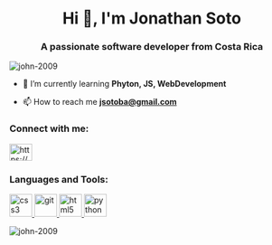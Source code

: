 <h1 align="center">Hi 👋, I'm Jonathan Soto</h1>
<h3 align="center">A passionate software developer from Costa Rica</h3>

<p align="left"> <img src="https://komarev.com/ghpvc/?username=john-2009&label=Profile%20views&color=0e75b6&style=flat" alt="john-2009" /> </p>

- 🌱 I’m currently learning **Phyton, JS, WebDevelopment**

- 📫 How to reach me **jsotoba@gmail.com**

<h3 align="left">Connect with me:</h3>
<p align="left">
<a href="https://linkedin.com/in/https://www.linkedin.com/in/jonathan-soto-prog-tec-cr/" target="blank"><img align="center" src="https://cdn.jsdelivr.net/npm/simple-icons@3.0.1/icons/linkedin.svg" alt="https://www.linkedin.com/in/jonathan-soto-prog-tec-cr/" height="30" width="40" /></a>
</p>

<h3 align="left">Languages and Tools:</h3>
<p align="left"> <a href="https://www.w3schools.com/css/" target="_blank"> <img src="https://devicons.github.io/devicon/devicon.git/icons/css3/css3-original-wordmark.svg" alt="css3" width="40" height="40"/> </a> <a href="https://git-scm.com/" target="_blank"> <img src="https://www.vectorlogo.zone/logos/git-scm/git-scm-icon.svg" alt="git" width="40" height="40"/> </a> <a href="https://www.w3.org/html/" target="_blank"> <img src="https://devicons.github.io/devicon/devicon.git/icons/html5/html5-original-wordmark.svg" alt="html5" width="40" height="40"/> </a> <a href="https://www.python.org" target="_blank"> <img src="https://devicons.github.io/devicon/devicon.git/icons/python/python-original.svg" alt="python" width="40" height="40"/> </a> </p>

<p><img align="center" src="https://github-readme-stats.vercel.app/api/top-langs?username=john-2009&show_icons=true&locale=en&layout=compact" alt="john-2009" /></p>
